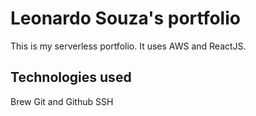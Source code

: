 # Leonardo Souza's portfolio

This is my serverless portfolio. It uses AWS and ReactJS.

## Technologies used

Brew
Git and Github
SSH
